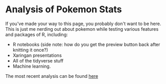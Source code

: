# Analysis of Pokemon Stats

If you've made your way to this page, you probably don't want to be here. This is just me nerding out about pokemon while testing various features and packages of R, including:
* R notebooks (side note: how do you get the preview button back after knitting it once?)
* Xaringan presentations
* All of the tidyverse stuff
* Machine learning.

The most recent analysis can be found [here](https://github.com/NatalieWeaver/pokemon/blob/main/pokemon.nb.html)